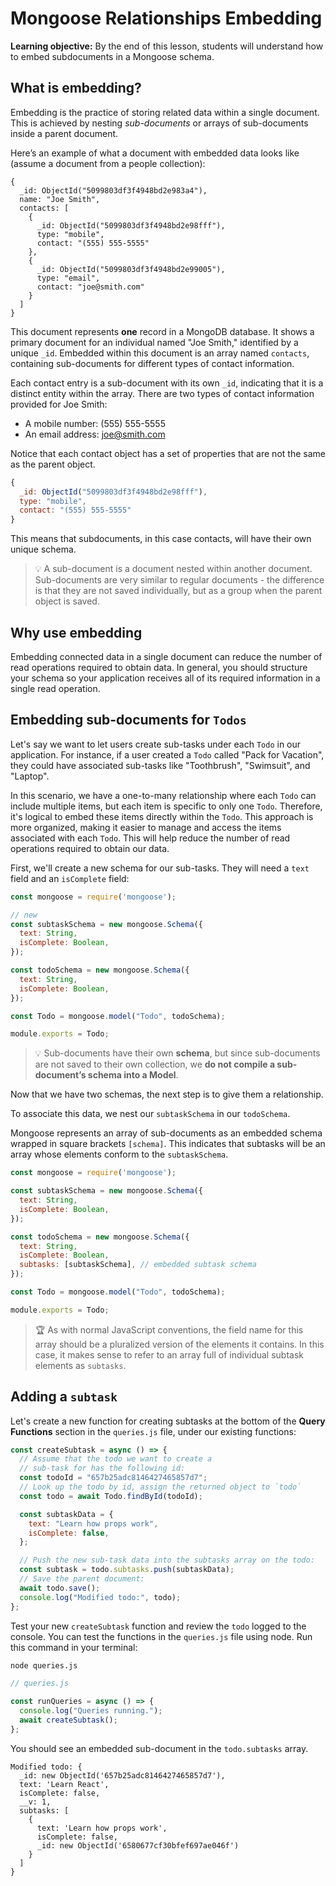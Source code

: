 <h1>
  <span class="headline">Mongoose Relationships</span>
  <span class="subhead">Embedding</span>
</h1>

**Learning objective:** By the end of this lesson, students will understand how to embed subdocuments in a Mongoose schema.

## What is embedding?

Embedding is the practice of storing related data within a single document. This is achieved by nesting *sub-documents* or arrays of sub-documents inside a parent document.

Here’s an example of what a document with embedded data looks like (assume a document from a people collection):

```shell
{
  _id: ObjectId("5099803df3f4948bd2e983a4"),
  name: "Joe Smith",
  contacts: [
    {
      _id: ObjectId("5099803df3f4948bd2e98fff"),
      type: "mobile",
      contact: "(555) 555-5555"
    },
    {
      _id: ObjectId("5099803df3f4948bd2e99005"),
      type: "email",
      contact: "joe@smith.com"
    }
  ]
}
```

This document represents **one** record in a MongoDB database. It shows a primary document for an individual named "Joe Smith," identified by a unique `_id`. Embedded within this document is an array named `contacts`, containing sub-documents for different types of contact information.

Each contact entry is a sub-document with its own `_id`, indicating that it is a distinct entity within the array. There are two types of contact information provided for Joe Smith:

- A mobile number: (555) 555-5555
- An email address: joe@smith.com

Notice that each contact object has a set of properties that are not the same as the parent object.

```javascript
{
  _id: ObjectId("5099803df3f4948bd2e98fff"),
  type: "mobile",
  contact: "(555) 555-5555"
}
```

This means that subdocuments, in this case contacts, will have their own unique schema.

> 💡 A sub-document is a document nested within another document. Sub-documents are very similar to regular documents - the difference is that they are not saved individually, but as a group when the parent object is saved.

## Why use embedding

Embedding connected data in a single document can reduce the number of read operations required to obtain data. In general, you should structure your schema so your application receives all of its required information in a single read operation.

## Embedding sub-documents for `Todos`

Let's say we want to let users create sub-tasks under each `Todo` in our application. For instance, if a user created a `Todo` called "Pack for Vacation", they could have associated sub-tasks like "Toothbrush", "Swimsuit", and "Laptop".

In this scenario, we have a one-to-many relationship where each `Todo` can include multiple items, but each item is specific to only one `Todo`. Therefore, it's logical to embed these items directly within the `Todo`. This approach is more organized, making it easier to manage and access the items associated with each `Todo`. This will help reduce the number of read operations required to obtain our data.

First, we'll create a new schema for our sub-tasks. They will need a `text` field and an `isComplete` field:

```javascript
const mongoose = require('mongoose');

// new
const subtaskSchema = new mongoose.Schema({
  text: String,
  isComplete: Boolean,
});

const todoSchema = new mongoose.Schema({
  text: String,
  isComplete: Boolean,
});

const Todo = mongoose.model("Todo", todoSchema);

module.exports = Todo;
```

> 💡 Sub-documents have their own **schema**, but since sub-documents are not saved to their own collection, we **do not compile a sub-document’s schema into a Model**.

Now that we have two schemas, the next step is to give them a relationship.

To associate this data, we nest our `subtaskSchema` in our `todoSchema`.

Mongoose represents an array of sub-documents as an embedded schema wrapped in square brackets `[schema]`. This indicates that subtasks will be an array whose elements conform to the `subtaskSchema`.

```javascript
const mongoose = require('mongoose');

const subtaskSchema = new mongoose.Schema({
  text: String,
  isComplete: Boolean,
});

const todoSchema = new mongoose.Schema({
  text: String,
  isComplete: Boolean,
  subtasks: [subtaskSchema], // embedded subtask schema
});

const Todo = mongoose.model("Todo", todoSchema);

module.exports = Todo;
```

> 🏆 As with normal JavaScript conventions, the field name for this array should be a pluralized version of the elements it contains. In this case, it makes sense to refer to an array full of individual subtask elements as `subtasks`.

## Adding a `subtask`

Let's create a new function for creating subtasks at the bottom of the **Query Functions** section in the `queries.js` file, under our existing functions:

```javascript
const createSubtask = async () => {
  // Assume that the todo we want to create a
  // sub-task for has the following id:
  const todoId = "657b25adc8146427465857d7";
  // Look up the todo by id, assign the returned object to `todo`
  const todo = await Todo.findById(todoId);

  const subtaskData = {
    text: "Learn how props work",
    isComplete: false,
  };

  // Push the new sub-task data into the subtasks array on the todo:
  const subtask = todo.subtasks.push(subtaskData);
  // Save the parent document:
  await todo.save();
  console.log("Modified todo:", todo);
};
```

Test your new `createSubtask` function and review the `todo` logged to the console. You can test the functions in the `queries.js` file using node. Run this command in your terminal:

```bash
node queries.js
```

```javascript
// queries.js

const runQueries = async () => {
  console.log("Queries running.");
  await createSubtask();
};
```

You should see an embedded sub-document in the `todo.subtasks` array.

```plaintext
Modified todo: {
  _id: new ObjectId('657b25adc8146427465857d7'),
  text: 'Learn React',
  isComplete: false,
  __v: 1,
  subtasks: [
    {
      text: 'Learn how props work',
      isComplete: false,
      _id: new ObjectId('6580677cf30bfef697ae046f')
    }
  ]
}
```
